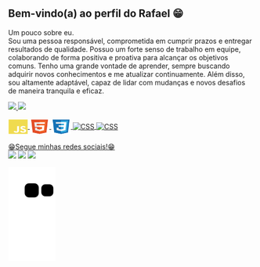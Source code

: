## Bem-vindo(a) ao perfil do Rafael 😁

  Um pouco sobre eu.
  <br>
Sou uma pessoa responsável, comprometida em cumprir prazos e entregar resultados de qualidade. Possuo um forte senso de trabalho em equipe, colaborando de forma positiva e proativa para alcançar os objetivos comuns. Tenho uma grande vontade de aprender, sempre buscando adquirir novos conhecimentos e me atualizar continuamente. Além disso, sou altamente adaptável, capaz de lidar com mudanças e novos desafios de maneira tranquila e eficaz.
<br>
 <div>
   <a href="https://github.com/Rafael3025">
   <img height="180em" src="https://github-readme-stats.vercel.app/api?username=Rafael3025&show_icons=true&theme=tokyonight&include_all_commits=true&count_private=true"/>
   <img height="180em" src="https://github-readme-stats.vercel.app/api/top-langs/?username=Rafael3025&layout=compact&langs_count=6&theme=tokyonight"/>
</div>
    
<div style="display: inline_block"><br>
  
  <img align="center" alt="Js" height="30" width="40" src="https://raw.githubusercontent.com/devicons/devicon/master/icons/javascript/javascript-plain.svg">
  <img align="center" alt="HTML" height="30" width="40" src="https://raw.githubusercontent.com/devicons/devicon/master/icons/html5/html5-original.svg">
  <img align="center" alt="CSS" height="30" width="40" src="https://raw.githubusercontent.com/devicons/devicon/master/icons/css3/css3-original.svg">
  <img align="center" alt="CSS" height="30" width="40" src="https://img.icons8.com/?size=100&id=39855&format=png&color=22C3E6">
  
  <img align="center" alt="CSS" height="30" width="40" src= https://github.com/user-attachments/assets/2b033752-9ad9-4991-b583-7615df844416>

<br>
<br> 
😁Segue minhas redes sociais!😁
<br>

<div> 
  <a href="https://www.instagram.com/tecnologia.3025/" target="_blank"><img src="https://img.shields.io/badge/-Instagram-%23E4405F?style=for-the-badge&logo=instagram&logoColor=white" target="_blank"></a>
 <a href="https://discord.gg/sM6frbNEQG" target="_blank"><img src="https://img.shields.io/badge/Discord-7289DA?style=for-the-badge&logo=discord&logoColor=white" target="_blank"></a>
  <a href="https://www.linkedin.com/in/rafael-santos-b14934259/" target="_blank"><img src="https://img.shields.io/badge/-LinkedIn-%230077B5?style=for-the-badge&logo=linkedin&logoColor=white" target="_blank"></a>

![Snake animation](https://github.com/Rafael3025/Rafael3025/blob/output/github-contribution-grid-snake.svg)
 
</div>
